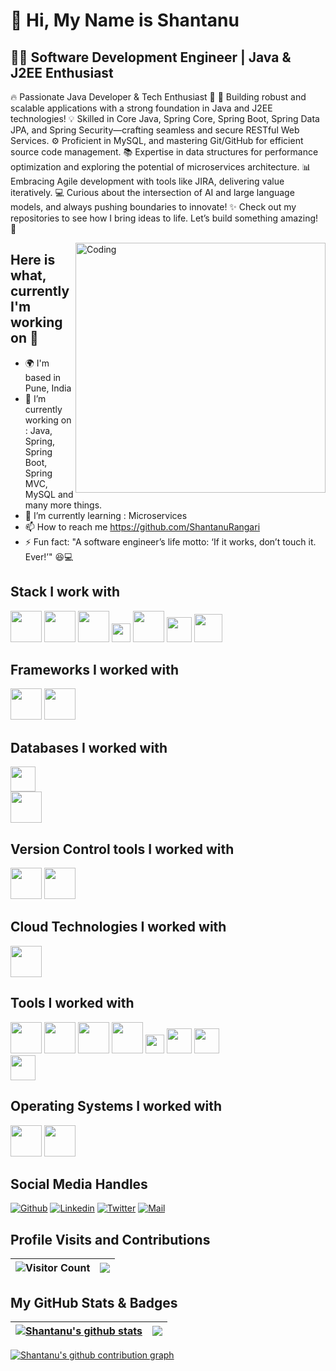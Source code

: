# 👋 Hi, My Name is Shantanu


## 👨‍💻 Software Development Engineer | Java & J2EE Enthusiast

🔥 Passionate Java Developer & Tech Enthusiast 🌟
🚀 Building robust and scalable applications with a strong foundation in Java and J2EE technologies!
💡 Skilled in Core Java, Spring Core, Spring Boot, Spring Data JPA, and Spring Security—crafting seamless and secure RESTful Web Services.
⚙️ Proficient in MySQL, and mastering Git/GitHub for efficient source code management.
📚 Expertise in data structures for performance optimization and exploring the potential of microservices architecture.
📊 Embracing Agile development with tools like JIRA, delivering value iteratively.
💻 Curious about the intersection of AI and large language models, and always pushing boundaries to innovate!
✨ Check out my repositories to see how I bring ideas to life. Let’s build something amazing! 🌟

<img align="right" alt="Coding" width="400" src="https://cdn.dribbble.com/users/1162077/screenshots/3848914/programmer.gif">
<h2>Here is what, currently I'm working on 👋</h2>

- 🌍 I'm based in Pune, India
- 🔭 I’m currently working on : Java, Spring, Spring Boot, Spring MVC, MySQL and many more things.
- 🌱 I’m currently learning : Microservices
- 📫 How to reach me https://github.com/ShantanuRangari
- ⚡ Fun fact: "A software engineer’s life motto: ‘If it works, don’t touch it. Ever!’" 😆💻

## Stack I work with
<code><img height="50" src="https://www.vectorlogo.zone/logos/java/java-horizontal.svg"></code>
<code><img height="50" src="https://www.vectorlogo.zone/logos/w3_html5/w3_html5-ar21.svg"></code>
<code><img height="50" src="https://www.vectorlogo.zone/logos/apache/apache-official.svg"></code>
<code><img height="30" src="https://github.com/get-icon/geticon/blob/master/icons/maven.svg"></code>
<code><img height="50" src="https://www.vectorlogo.zone/logos/apache_tomcat/apache_tomcat-ar21.svg"></code>
<code><img height="40" src="https://www.vectorlogo.zone/logos/w3c_xml/w3c_xml-ar21.svg"></code>
<code><img height="45" src="https://www.vectorlogo.zone/logos/json/json-ar21.svg"></code>


## Frameworks I worked with
<code><img height="50" src="https://www.vectorlogo.zone/logos/hibernate/hibernate-ar21.svg"></code>
<code><img height="50" src="https://www.vectorlogo.zone/logos/springio/springio-ar21.svg"></code>


## Databases I worked with
<code><img height="40" src="https://www.vectorlogo.zone/logos/mysql/mysql-horizontal.svg"></code>	
<code><img height="50" src="https://www.vectorlogo.zone/logos/oracle/oracle-ar21.svg"></code>

## Version Control tools I worked with
<code><img height="50" src="https://www.vectorlogo.zone/logos/git-scm/git-scm-ar21.svg"></code>
<code><img height="50" src="https://www.vectorlogo.zone/logos/github/github-ar21.svg"></code>

## Cloud Technologies I worked with
<code><img height="50" src="https://www.vectorlogo.zone/logos/kubernetes/kubernetes-ar21.svg"></code>


## Tools I worked with
<code><img height="50" src="https://www.vectorlogo.zone/logos/jenkins/jenkins-icon.svg"></code>
<code><img height="50" src="https://www.vectorlogo.zone/logos/atlassian_jira/atlassian_jira-ar21.svg"></code>
<code><img height="50" src="https://img.icons8.com/color/344/notepad-plus-plus.png"></code>
<code><img height="50" src="https://img.icons8.com/color/344/intellij-idea.png"></code>
<code><img height="30" src="https://github.com/get-icon/geticon/blob/master/icons/eclipse-logo.svg"></code>
<code><img height="40" src="https://www.vectorlogo.zone/logos/springio/springio-icon.svg"></code>
<code><img height="40" src="https://code.visualstudio.com/assets/images/code-stable.png"></code>  
<code><img height="40" src="https://www.vectorlogo.zone/logos/getpostman/getpostman-icon.svg"></code>  

## Operating Systems I worked with
<code><img height="50" src="https://github.com/get-icon/geticon/blob/master/icons/microsoft-windows.svg"></code>
<code><img height="50" src="https://www.vectorlogo.zone/logos/linux/linux-ar21.svg"></code>

## Social Media Handles
[![Github](https://img.shields.io/github/followers/ShantanuRangari?label=Follow&style=social)](https://github.com/ShantanuRangari)
[![Linkedin](https://img.shields.io/badge/-shantanu-blue?style=flat-square&logo=linkedin&logoColor=white&link=)](https://www.linkedin.com/in/shantanurangari/)
[![Twitter](https://img.shields.io/twitter/follow/shantanu?style=social&logo=twitter&logoColor=white&link=)](https://www.twitter.com/shantnurangari7/)
[![Mail](https://img.shields.io/badge/-shantanurangari8@gmail.com-gray?style=flat-square&logo=gmail&logoColor=red&link=)](mailto:shantanurangari8@gmail.com)

## Profile Visits and Contributions
|![Visitor Count](https://profile-counter.glitch.me/{ShantanuRangari}/count.svg)|<a href="http://www.github.com/ShantanuRangari"><img src="https://github-readme-streak-stats.herokuapp.com/?user=ShantanuRangari&stroke=ffffff&background=1c1917&ring=0891b2&fire=0891b2&currStreakNum=ffffff&currStreakLabel=0891b2&sideNums=ffffff&sideLabels=ffffff&dates=ffffff&hide_border=true" /></a>|
| ------------- | ------------- |

## My GitHub Stats & Badges
| <a href="https://github.com/ShantanuRangari/ShantanuRangari"><img align="center" src="https://github-readme-stats.vercel.app/api?username=ShantanuRangari&show_icons=true&theme=buefy&hide_border=true&count_private=true" alt="Shantanu's github stats" /></a> | <a href="https://github.com/ShantanuRangari/ShantanuRangari"><img align="center" src="https://github-readme-stats.vercel.app/api/top-langs/?username=ShantanuRangari&layout=compact&theme=buefy&hide_border=true&langs_count=8" /></a> |
| ------------- | ------------- |

[![Shantanu's github contribution graph](https://github-readme-activity-graph.vercel.app/graph?username=ShantanuRangari&custom_title=ShantanuRangari%27s%20activity%20graph&bg_color=fffff0&line=0891b2&point=ffffff&area_color=1c1917&area=true&hide_border=true&color=708090&days=60)](https://github.com/ShantanuRangari)  
